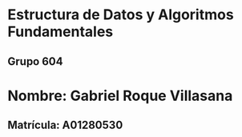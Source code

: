 # Estructura de Datos y Algoritmos Fundamentales
## Grupo 604

# Nombre: Gabriel Roque Villasana
## Matrícula: A01280530